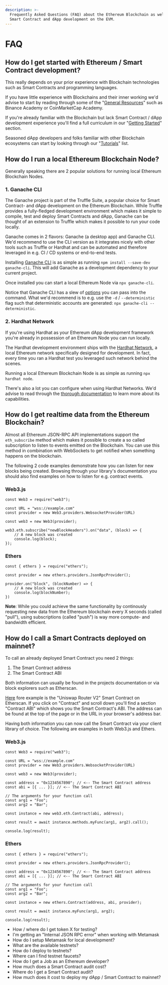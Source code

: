 ```yaml
---
description: >-
  Frequently Asked Questions (FAQ) about the Ethereum Blockchain as well as
  Smart Contract and dApp development on the EVM.
---
```


# FAQ

## **How do I get started with Ethereum / Smart Contract development?**

This really depends on your prior experience with Blockchain technologies such as Smart Contracts and programming languages.

If you have little experience with Blockchains and their inner working we'd advise to start by reading through some of the "[General Resources](https://wiki.cryptodevhub.io/general-resources)" such as Binance Academy or CoinMarketCap Academy.

If you're already familiar with the Blockchain but lack Smart Contract / dApp development experience you'll find a full curriculum in our "[Getting Started](https://wiki.cryptodevhub.io/ethereum-evm/getting-started)" section.

Seasoned dApp developers and folks familiar with other Blockchain ecosystems can start by looking through our "[Tutorials](https://wiki.cryptodevhub.io/ethereum-evm/tutorials)" list.

## How do I run a local Ethereum Blockchain Node?

Generally speaking there are 2 popular solutions for running local Ethereum Blockchain Nodes.

### 1. Ganache CLI

The Ganache project is part of the Truffle Suite, a popular choice for Smart Contract- and dApp development on the Ethereum Blockchain. While Truffle provides a fully-fledged development environment which makes it simple to compile, test and deploy Smart Contracts and dApp, Ganache can be thought of an extension to Truffle which makes it possible to run your code locally.

Ganache comes in 2 flavors: Ganache \(a desktop app\) and Ganache CLI. We'd recommend to use the CLI version as it integrates nicely with other tools such as Truffle or Hardhat and can be automated and therefore leveraged in e.g. CI / CD systems or end-to-end tests.

Installing [Ganache CLI](https://github.com/trufflesuite/ganache-cli) is as simple as running `npm install --save-dev ganache-cli`. This will add Ganache as a development dependency to your current project.

Once installed you can start a local Ethereum Node via `npx ganache-cli`.

Notice that Ganache CLI has a slew of [options](https://github.com/trufflesuite/ganache-cli#options) you can pass into the command. What we'd recommend is to e.g. use the `-d` / `--deterministic` flag such that deterministic accounts are generated: `npx ganache-cli --deterministic`.

### 2. Hardhat Network

If you're using Hardhat as your Ethereum dApp development framework you're already in possession of an Ethereum Node you can run locally.

The Hardhat development environment ships with the [Hardhat Network](https://hardhat.org/hardhat-network/), a local Ethereum network specifically designed for development. In fact, every time you ran a Hardhat test you leveraged such network behind the scenes.

Running a local Ethereum Blockchain Node is as simple as running `npx hardhat node`.

There's also a lot you can configure when using Hardhat Networks. We'd advise to read through the [thorough documentation](https://hardhat.org/hardhat-network/) to learn more about its capabilities.

## How do I get realtime data from the Ethereum Blockchain?

Almost all Ethereum JSON-RPC API implementations support the `eth_subscribe` method which makes it possible to create a so called subscription to listen to events emitted on the Blockchain. You can use this method in combination with WebSockets to get notified when something happens on the blockchain.

The following 2 code examples demonstrate how you can listen for new blocks being created. Browsing through your library's documentation you should also find examples on how to listen for e.g. contract events.

### Web3.js

```text
const Web3 = require("web3");

const URL = "wss://example.com"
const provider = new Web3.providers.WebsocketProvider(URL)

const web3 = new Web3(provider);

web3.eth.subscribe("newBlockHeaders").on("data", (block) => {
    // A new block was created
    console.log(block);
});
```

### Ethers

```text
const { ethers } = require("ethers");

const provider = new ethers.providers.JsonRpcProvider();

provider.on("block", (blockNumber) => {
    // A new block was created
    console.log(blockNumber);
})
```

**Note**: While you could achieve the same functionality by continously requesting new data from the Ethereum blockchain every X seconds \(called "pull"\), using subscriptions \(called "push"\) is way more compute- and bandwidth efficient.

## How do I call a Smart Contracts deployed on mainnet?

To call an already deployed Smart Contract you need 2 things:

1. The Smart Contract address
2. The Smart Contract ABI

Both information can usually be found in the projects documentation or via block explorers such as Etherscan.

[Here](https://etherscan.io/address/0x7a250d5630b4cf539739df2c5dacb4c659f2488d) fore example is the "Uniswap Router V2" Smart Contract on Etherscan. If you click on "Contract" and scroll down you'll find a section "Contract ABI" which shows you the Smart Contract's ABI. The address can be found at the top of the page or in the URL in your browser's address bar.

Having both information you can now call the Smart Contract via your client library of choice. The following are examples in both Web3.js and Ethers.

### Web3.js

```text
const Web3 = require("web3");

const URL = "wss://example.com"
const provider = new Web3.providers.WebsocketProvider(URL)

const web3 = new Web3(provider);

const address = "0x1234567890"; // <-- The Smart Contract address
const abi = [{ ... }]; // <-- The Smart Contract ABI

// The arguments for your function call
const arg1 = "Foo";
const arg2 = "Bar";

const instance = new web3.eth.Contract(abi, address);

const result = await instance.methods.myFunc(arg1, arg2).call();

console.log(result);
```

### Ethers

```text
const { ethers } = require("ethers");

const provider = new ethers.providers.JsonRpcProvider();

const address = "0x1234567890"; // <-- The Smart Contract address
const abi = [{ ... }]; // <-- The Smart Contract ABI

// The arguments for your function call
const arg1 = "Foo";
const arg2 = "Bar";

const instance = new ethers.Contract(address, abi, provider);

const result = await instance.myFunc(arg1, arg2);

console.log(result);
```

* How / where do I get token X for testing?
* I'm getting an "Internal JSON RPC error" when working with Metamask
* How do I setup Metamask for local development?
* What are the available testnets?
* How do I deploy to testnets?
* Where can I find testnet faucets?
* How do I get a Job as an Ethereum developer?
* How much does a Smart Contract audit cost?
* Where do I get a Smart Contract audit?
* How much does it cost to deploy my dApp / Smart Contract to mainnet?


